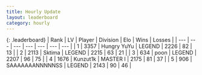```yaml
---
title: Hourly Update
layout: leaderboard
category: hourly
---
```


{: .leaderboard}
| Rank | LV | Player | Division | Elo | Wins | Losses |
| --- | --- | --- | --- | --- | --- | --- |
| <span data-change="0">1</span> | 3357 | <span title="ID: 164871">Hungry YuYu</span> | LEGEND | <span data-change="0">2226</span> | <span data-change="0">82</span> | <span data-change="0">13</span> |
| <span data-change="0">2</span> | 2113 | <span title="ID: 353063">Sktima</span> | LEGEND | <span data-change="0">2215</span> | <span data-change="0">63</span> | <span data-change="0">21</span> |
| <span data-change="0">3</span> | 634 | <span title="ID: 540690">poon</span> | LEGEND | <span data-change="11">2207</span> | <span data-change="1">96</span> | <span data-change="0">75</span> |
| <span data-change="1">4</span> | 1676 | <span title="ID: 392407">Kunzut1k</span> | MASTER I | <span data-change="40">2175</span> | <span data-change="6">81</span> | <span data-change="1">37</span> |
| <span data-change="-1">5</span> | 906 | <span title="ID: 174294">SAAAAAAANNNNNSS</span> | LEGEND | <span data-change="0">2143</span> | <span data-change="0">90</span> | <span data-change="0">46</span> |